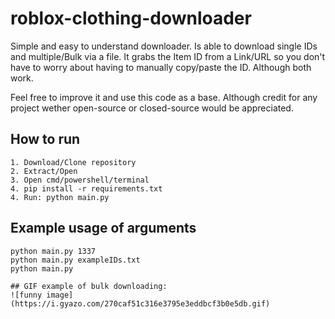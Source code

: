 # roblox-clothing-downloader
Simple and easy to understand downloader. Is able to download single IDs and multiple/Bulk via a file.
It grabs the Item ID from a Link/URL so you don't have to worry about having to manually copy/paste the ID. Although both work.

Feel free to improve it and use this code as a base. Although credit for any project wether open-source or closed-source would be appreciated.

## How to run
```
1. Download/Clone repository
2. Extract/Open
3. Open cmd/powershell/terminal
4. pip install -r requirements.txt
4. Run: python main.py
```

## Example usage of arguments
```
python main.py 1337
python main.py exampleIDs.txt
python main.py

## GIF example of bulk downloading:
![funny image](https://i.gyazo.com/270caf51c316e3795e3eddbcf3b0e5db.gif)